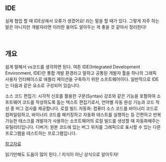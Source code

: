 ## IDE

실제 협업 할 때 IDE상에서 오류가 생겼어요! 라는 말을 할 때가 있다. 그렇게 자주 하는 말은 아니지만 개발자라면 이러한 용어도 알아두는 게 좋을 것 같아서 정리한다!

<br />

## 개요

쉽게 말해서 vs코드를 생각하면 된다. 여튼 IDE(Integrated Development Environment, IDE)란 통합 개발 환경라고 말하고 공통된 개발자 툴을 하나의 그래픽 사용자 인터페이스로
애플리 케이션을 구축하기 위한 소프트웨어이다. 일반적으로 IDE는 다음과 같은 요소로 구성되어 있습니다.

소스 코드 편집기: 시각적 신호를 활용한 구문(Syntax) 강조와 같은 기능을 포함하여 소프트웨어 코드를 작성하도록 돕는 텍스트 편집기로서, 언어별 자동 완성 기능과 코드 작성 중 버그 검사를 제공합니다.
로컬 빌드 자동화: 컴퓨터 소스 코드를 바이너리 코드로 컴파일링하고, 바이너리 코드를 패키징하고 자동화 테스트를 실행하는 등 간편하고 반복 가능한 태스크를 개발자가 사용하는 소프트웨어의 로컬 빌드를 생성할 때 자동화해주는 유틸리티입니다.
디버거: 원본 코드에 있는 버그 위치를 그래픽으로 표시할 수 있는 다른 프로그램을 테스트하는 프로그램입니다.

[참고자료](https://www.redhat.com/ko/topics/middleware/what-is-ide)

읽기만해도 도움이 많이 된다..! 지식이 아닌 상식으로 알아두자!
